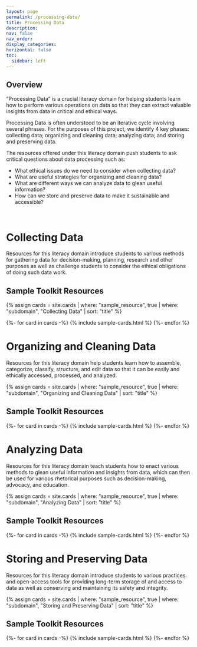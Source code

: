```yaml
---
layout: page
permalink: /processing-data/
title: Processing Data
description:
nav: false
nav_order: 
display_categories:
horizontal: false
toc:
  sidebar: left
---
```


## Overview

“Processing Data” is a crucial literacy domain for helping students learn how to perform various operations on data so that they can extract valuable insights from data in critical and ethical ways.

Processing Data is often understood to be an iterative cycle involving several phrases. For the purposes of this project, we identify 4 key phases: collecting data; organizing and cleaning data; analyzing data; and storing and preserving data.

The resources offered under this literacy domain push students to ask critical questions about data processing such as:

- What ethical issues do we need to consider when collecting data?
- What are useful strategies for organizing and cleaning data?
- What are different ways we can analyze data to glean useful information?
- How can we store and preserve data to make it sustainable and accessible?
<br>

<div class ="projects">
  <h1 class="category">Collecting Data</h1>
</div>

Resources for this literacy domain introduce students to various methods for gathering data for decision-making, planning, research and other purposes as well as challenge students to consider the ethical obligations of doing such data work.

<div class ="projects">
  <h2 class="category">Sample Toolkit Resources</h2>
</div>

{% assign cards = site.cards | where: "sample_resource", true | where: "subdomain", "Collecting Data" | sort: "title" %}

<div class="grid-container">
    {%- for card in cards -%}
        {% include sample-cards.html %}
    {%- endfor %}
</div>

<div class ="projects">
  <h1 class="category">Organizing and Cleaning Data</h1>
</div>

Resources for this literacy domain help students learn how to assemble, categorize, classify, structure, and edit data so that it can be easily and ethically accessed, processed, and analyzed.

{% assign cards = site.cards | where: "sample_resource", true | where: "subdomain", "Organizing and Cleaning Data" | sort: "title" %}

<div class ="projects">
  <h2 class="category">Sample Toolkit Resources</h2>
</div>

<div class="grid-container">
    {%- for card in cards -%}
        {% include sample-cards.html %}
    {%- endfor %}
</div>

<div class ="projects">
  <h1 class="category">Analyzing Data</h1>
</div>

Resources for this literacy domain teach students how to enact various methods to glean useful information and insights from data, which can then be used for various rhetorical purposes such as decision-making, advocacy, and education.

{% assign cards = site.cards | where: "sample_resource", true | where: "subdomain", "Analyzing Data" | sort: "title" %}

<div class ="projects">
  <h2 class="category">Sample Toolkit Resources</h2>
</div>

<div class="grid-container">
    {%- for card in cards -%}
        {% include sample-cards.html %}
    {%- endfor %}
</div>

<div class ="projects">
  <h1 class="category">Storing and Preserving Data</h1>
</div>

Resources for this literacy domain introduce students to various practices and open-access tools for providing long-term storage of and access to data as well as conserving and maintaining its safety and integrity.

{% assign cards = site.cards | where: "sample_resource", true | where: "subdomain", "Storing and Preserving Data" | sort: "title" %}

<div class ="projects">
  <h2 class="category">Sample Toolkit Resources</h2>
</div>

<div class="grid-container">
    {%- for card in cards -%}
        {% include sample-cards.html %}
    {%- endfor %}
</div>


